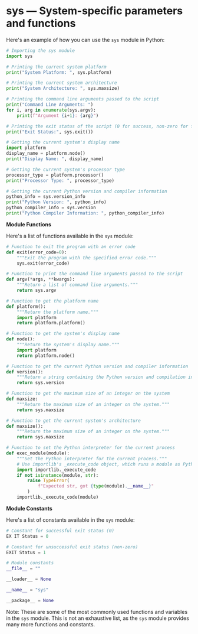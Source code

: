 # sys — System-specific parameters and functions

Here's an example of how you can use the `sys` module in Python:

```python
# Importing the sys module
import sys

# Printing the current system platform
print("System Platform: ", sys.platform)

# Printing the current system architecture
print("System Architecture: ", sys.maxsize)

# Printing the command line arguments passed to the script
print("Command Line Arguments: ")
for i, arg in enumerate(sys.argv):
    print(f"Argument {i+1}: {arg}")

# Printing the exit status of the script (0 for success, non-zero for failure)
print("Exit Status:", sys.exit())

# Getting the current system's display name
import platform
display_name = platform.node()
print("Display Name: ", display_name)

# Getting the current system's processor type
processor_type = platform.processor()
print("Processor Type: ", processor_type)

# Getting the current Python version and compiler information
python_info = sys.version_info
print("Python Version: ", python_info)
python_compiler_info = sys.version
print("Python Compiler Information: ", python_compiler_info)
```

**Module Functions**

Here's a list of functions available in the `sys` module:

```python
# Function to exit the program with an error code
def exit(error_code=0):
    """Exit the program with the specified error code."""
    sys.exit(error_code)

# Function to print the command line arguments passed to the script
def argv(*args, **kwargs):
    """Return a list of command line arguments."""
    return sys.argv

# Function to get the platform name
def platform():
    """Return the platform name."""
    import platform
    return platform.platform()

# Function to get the system's display name
def node():
    """Return the system's display name."""
    import platform
    return platform.node()

# Function to get the current Python version and compiler information
def version():
    """Return a string containing the Python version and compilation information."""
    return sys.version

# Function to get the maximum size of an integer on the system
def maxsize:
    """Return the maximum size of an integer on the system."""
    return sys.maxsize

# Function to get the current system's architecture
def maxsize():
    """Return the maximum size of an integer on the system."""
    return sys.maxsize

# Function to set the Python interpreter for the current process
def exec_module(module):
    """Set the Python interpreter for the current process."""
    # Use importlib's _execute_code object, which runs a module as Python code.
    import importlib._execute_code
    if not isinstance(module, str):
        raise TypeError(
            f"Expected str, got {type(module).__name__}"
        )
    importlib._execute_code(module)
```

**Module Constants**

Here's a list of constants available in the `sys` module:

```python
# Constant for successful exit status (0)
EX IT Status = 0

# Constant for unsuccessful exit status (non-zero)
EXIT Status = 1

# Module constants
__file__ = ""

__loader__ = None

__name__ = "sys"

__package__ = None
```

Note: These are some of the most commonly used functions and variables in the `sys` module. This is not an exhaustive list, as the `sys` module provides many more functions and constants.
